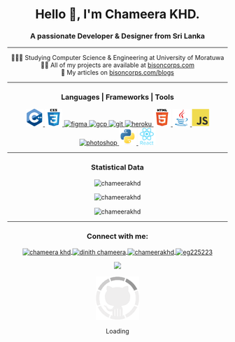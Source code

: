 <h1 align="center">Hello 👋, I'm Chameera KHD.</h1>
<h3 align="center">A passionate Developer & Designer from Sri Lanka</h3>

---

<p align="center">
  👨🏼‍🎓 Studying Computer Science & Engineering at University of Moratuwa <br>
  👨‍💻 All of my projects are available at <a href="https://bisoncorps.com" target="_blank">bisoncorps.com</a> <br>
  📝 My articles on <a href="https://bisoncorps.com/blogs" target="_blank">bisoncorps.com/blogs</a>
</p>

---

<h3 align="center">Languages | Frameworks | Tools</h3>
<p align="center">
  <a href="https://www.w3schools.com/cpp/" target="_blank" rel="noreferrer">
    <img src="https://raw.githubusercontent.com/devicons/devicon/master/icons/cplusplus/cplusplus-original.svg" alt="cplusplus" width="40" height="40"/>
  </a>
  <a href="https://www.w3schools.com/css/" target="_blank" rel="noreferrer">
    <img src="https://raw.githubusercontent.com/devicons/devicon/master/icons/css3/css3-original-wordmark.svg" alt="css3" width="40" height="40"/>
  </a>
  <a href="https://www.figma.com/" target="_blank" rel="noreferrer">
    <img src="https://www.vectorlogo.zone/logos/figma/figma-icon.svg" alt="figma" width="40" height="40"/>
  </a>
  <a href="https://cloud.google.com" target="_blank" rel="noreferrer">
    <img src="https://www.vectorlogo.zone/logos/google_cloud/google_cloud-icon.svg" alt="gcp" width="40" height="40"/>
  </a>
  <a href="https://git-scm.com/" target="_blank" rel="noreferrer">
    <img src="https://www.vectorlogo.zone/logos/git-scm/git-scm-icon.svg" alt="git" width="40" height="40"/>
  </a>
  <a href="https://heroku.com" target="_blank" rel="noreferrer">
    <img src="https://www.vectorlogo.zone/logos/heroku/heroku-icon.svg" alt="heroku" width="40" height="40"/>
  </a>
  <a href="https://www.w3.org/html/" target="_blank" rel="noreferrer">
    <img src="https://raw.githubusercontent.com/devicons/devicon/master/icons/html5/html5-original-wordmark.svg" alt="html5" width="40" height="40"/>
  </a>
  <a href="https://www.java.com" target="_blank" rel="noreferrer">
    <img src="https://raw.githubusercontent.com/devicons/devicon/master/icons/java/java-original.svg" alt="java" width="40" height="40"/>
  </a>
  <a href="https://developer.mozilla.org/en-US/docs/Web/JavaScript" target="_blank" rel="noreferrer">
    <img src="https://raw.githubusercontent.com/devicons/devicon/master/icons/javascript/javascript-original.svg" alt="javascript" width="40" height="40"/>
  </a>
  <a href="https://www.photoshop.com/en" target="_blank" rel="noreferrer">
    <img src="https://github.com/Scar1109/skill-icons/blob/main/icons/Photoshop.svg" alt="photoshop" width="40" height="40"/>
  </a>
  <a href="https://www.python.org" target="_blank" rel="noreferrer">
    <img src="https://raw.githubusercontent.com/devicons/devicon/master/icons/python/python-original.svg" alt="python" width="40" height="40"/>
  </a>
  <a href="https://reactjs.org/" target="_blank" rel="noreferrer">
    <img src="https://raw.githubusercontent.com/devicons/devicon/master/icons/react/react-original-wordmark.svg" alt="react" width="40" height="40"/>
  </a>
</p>

---

<h3 align="center">Statistical Data</h3>
<p align="center">
  <img align="center" src="https://github-readme-streak-stats.herokuapp.com/?user=chameerakhd&theme=dark&background=0d1117&date_format=M%20j%5B%2C%20Y%5D" alt="chameerakhd" />
</p>
<p align="center">
  <img align="center" src="https://github-readme-stats.vercel.app/api/top-langs?username=chameerakhd&show_icons=true&locale=en&bg_color=0d1117&text_color=ffffff&layout=compact" alt="chameerakhd" bg_color=#808080/>
</p>
<p align="center">
  <img align="center" src="https://github-readme-stats.vercel.app/api?username=chameerakhd&show_icons=true&locale=en&bg_color=0d1117&text_color=ffffff&repo=convoychat" alt="chameerakhd" />
</p>

---

<h3 align="center">Connect with me:</h3>
<p align="center">
  <a href="https://www.linkedin.com/in/chameera-khd-06363924a/" target="blank">
    <img align="center" src="https://raw.githubusercontent.com/rahuldkjain/github-profile-readme-generator/master/src/images/icons/Social/linked-in-alt.svg" alt="chameera khd" height="30" width="40" />
  </a>
  <a href="https://www.facebook.com/dinith.chameera?mibextid=LQQJ4d" target="blank">
    <img align="center" src="https://raw.githubusercontent.com/rahuldkjain/github-profile-readme-generator/master/src/images/icons/Social/facebook.svg" alt="dinith chameera" height="30" width="40" />
  </a>
  <a href="https://instagram.com/chameerakhd" target="blank">
    <img align="center" src="https://raw.githubusercontent.com/rahuldkjain/github-profile-readme-generator/master/src/images/icons/Social/instagram.svg" alt="chameerakhd" height="30" width="40" />
  </a>
  <a href="https://www.hackerrank.com/profile/eg225223" target="blank">
    <img align="center" src="https://raw.githubusercontent.com/rahuldkjain/github-profile-readme-generator/master/src/images/icons/Social/hackerrank.svg" alt="eg225223" height="30" width="40" />
  </a>
</p>

<!--profile visit count-->
<div align="center">
  
[![](https://visitcount.itsvg.in/api?id=chameerakhd&icon=3&color=6)](https://visitcount.itsvg.in)
  
</div>

<div align="center">
  <img src="https://raw.githubusercontent.com/AhmedFathyDev/AhmedFathyDev/main/GitHub.gif" alt="GitHub Octocat Logo" height="100">
  <p>Loading</p>
</div>
